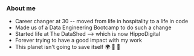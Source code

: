 
### About me

  * Career changer at 30 -- moved from life in hospitality to a life in code
  * Made us of a Data Engineering Bootcamp to do such a change
  * Started life at The DataShed --> which is now HippoDigital
  * Forever trying to have a good impact with my work
  * This planet isn't going to save itself :earth_africa: :deciduous_tree: :ocean:

